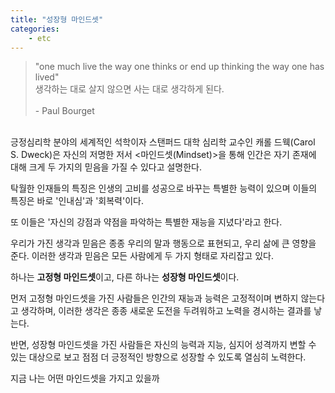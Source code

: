 ```yaml
---
title: "성장형 마인드셋"
categories:
    - etc
---
```


> "one much live the way one thinks or end up thinking the way one has lived"<br>
 생각하는 대로 살지 않으면 사는 대로 생각하게 된다.<br>
 <br>\- Paul Bourget

<br>
긍정심리학 분야의 세계적인 석학이자 스탠퍼드 대학 심리학 교수인 캐롤 드웩(Carol S. Dweck)은 자신의 저명한 저서 <마인드셋(Mindset)>을 통해 인간은 자기 존재에 대해 크게 두 가지의 믿음을 가질 수 있다고 설명한다. 

탁월한 인재들의 특징은 인생의 고비를 성공으로 바꾸는 특별한 능력이 있으며 이들의 특징은 바로 '인내심'과 '회복력'이다. 

또 이들은 '자신의 강점과 약점을 파악하는 특별한 재능을 지녔다'라고 한다.

우리가 가진 생각과 믿음은 종종 우리의 말과 행동으로 표현되고, 우리 삶에 큰 영향을 준다. 이러한 생각과 믿음은 모든 사람에게 두 가지 형태로 자리잡고 있다.

하나는 **고정형 마인드셋**이고, 다른 하나는 **성장형 마인드셋**이다.

먼저 고정형 마인드셋을 가진 사람들은 인간의 재능과 능력은 고정적이며 변하지 않는다고 생각하며, 이러한 생각은 종종 새로운 도전을 두려워하고 노력을 경시하는 결과를 낳는다.

반면, 성장형 마인드셋을 가진 사람들은 자신의 능력과 지능, 심지어 성격까지 변할 수 있는 대상으로 보고 점점 더 긍정적인 방향으로 성장할 수 있도록 열심히 노력한다.

지금 나는 어떤 마인드셋을 가지고 있을까
